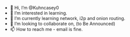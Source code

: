 - 👋 Hi, I’m @Kuhncasey0
- 👀 I’m interested in learning. 
- 🌱 I’m currently learning network, i2p and onion routing. 
- 💞️ I’m looking to collaborate on, (to Be Announced)
- 📫 How to reach me - email is fine. 

<!---
Kuhncasey0/Kuhncasey0 is a ✨ special ✨ repository because its `README.md` (this file) appears on your GitHub profile.
You can click the Preview link to take a look at your changes.
--->
